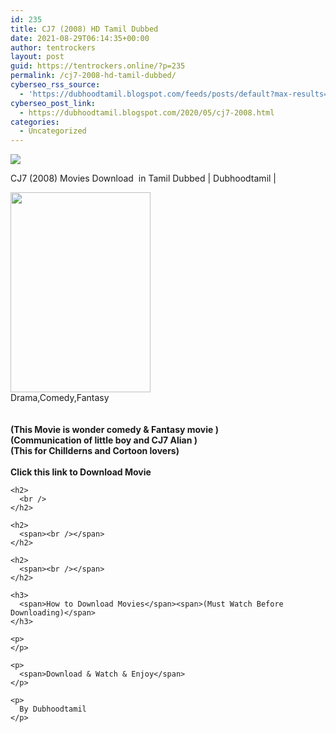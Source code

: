 ```yaml
---
id: 235
title: CJ7 (2008) HD Tamil Dubbed
date: 2021-08-29T06:14:35+00:00
author: tentrockers
layout: post
guid: https://tentrockers.online/?p=235
permalink: /cj7-2008-hd-tamil-dubbed/
cyberseo_rss_source:
  - 'https://dubhoodtamil.blogspot.com/feeds/posts/default?max-results=150&start-index=301'
cyberseo_post_link:
  - https://dubhoodtamil.blogspot.com/2020/05/cj7-2008.html
categories:
  - Uncategorized
---
```

<div class="media_block">
  <img src="https://1.bp.blogspot.com/-eBhEUlPcouw/XqwSy9V07tI/AAAAAAAAA9o/dOYQtOkwm0o5bJC0aQ2b0lASuvK0PU92ACNcBGAsYHQ/s72-c/images%2B%252822%2529.jpeg" class="media_thumbnail" />
</div>

<div dir="ltr" trbidi="on" readability="6.1030150753769">
  <p>
    CJ7 (2008) Movies Download&nbsp; in Tamil Dubbed | Dubhoodtamil |
  </p>
  
  <div class="separator">
    <a href="https://1.bp.blogspot.com/-eBhEUlPcouw/XqwSy9V07tI/AAAAAAAAA9o/dOYQtOkwm0o5bJC0aQ2b0lASuvK0PU92ACNcBGAsYHQ/s1600/images%2B%252822%2529.jpeg" imageanchor="1"><img loading="lazy" border="0" data-original-height="661" data-original-width="464" height="320" src="https://1.bp.blogspot.com/-eBhEUlPcouw/XqwSy9V07tI/AAAAAAAAA9o/dOYQtOkwm0o5bJC0aQ2b0lASuvK0PU92ACNcBGAsYHQ/s320/images%2B%252822%2529.jpeg" width="224" /></a>
  </div>
  
  <div>
    <span>Drama,Comedy,Fantasy</span><br /><span><br /></span><br /> <span><b>(This Movie is wonder comedy & Fantasy movie )</b></span><br /><span><b>(Communication of little boy and CJ7 Alian )</b></span><br /><span><b>(This for Chillderns and Cortoon lovers)</b></span>
  </div>
  
  <div>
    <br /><span><b>Click this link to Download Movie</b></span></p> 
    
    <h2>
      <br />
    </h2>
    
    <h2>
      <span><br /></span>
    </h2>
    
    <h2>
      <span><br /></span>
    </h2>
    
    <h3>
      <span>How to Download Movies</span><span>(Must Watch Before Downloading)</span>
    </h3>
    
    <p>
    </p>
    
    <p>
      <span>Download & Watch & Enjoy</span>
    </p>
    
    <p>
      By Dubhoodtamil
    </p>
  </div>
</div>